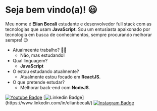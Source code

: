 # Seja bem vindo(a)! 😃

Meu nome é **Elian Becali** estudante e desenvolvedor full stack com as tecnologias que usam **JavaScript**. Sou um entusiasta apaixonado por tecnologia em busca de conhecimentos, sempre procurando melhorar sempre! 😉


- Atualmeente trabalho? 👨‍💻
  - Não, mas estudando!
- Qual linguagem?
  - **JavaScript**
- O estou estudando atualmente?
  - Atualmente estou focado em **ReactJS**.  
- O que pretende estudar?
  - Melhorar back-end com **NodeJS**.


[![Youtube Badge](https://img.shields.io/badge/-Youtube-FF0000?style=flat-square&labelColor=FF0000&logo=youtube&logoColor=white&link=https://www.youtube.com/channel/UCJDgqgKLwt6xaVdqm4o5sjg/videos)](https://www.youtube.com/channel/UCJDgqgKLwt6xaVdqm4o5sjg/videos)   [![Linkedin Badge](https://img.shields.io/badge/-LinkedIn-blue?style=flat-square&logo=Linkedin&logoColor=white&link=https://www.linkedin.com/in/elianbecali/(https://www.linkedin.com/in/elianbecali/))](https://www.linkedin.com/in/elianbecali/)   [![Instagram Badge](https://img.shields.io/badge/-Instagram-C13584?style=flat-square&logo=Instagram&logoColor=white&link=https://www.instagram.com/elianbecali/)](https://www.instagram.com/elianbecali/)
